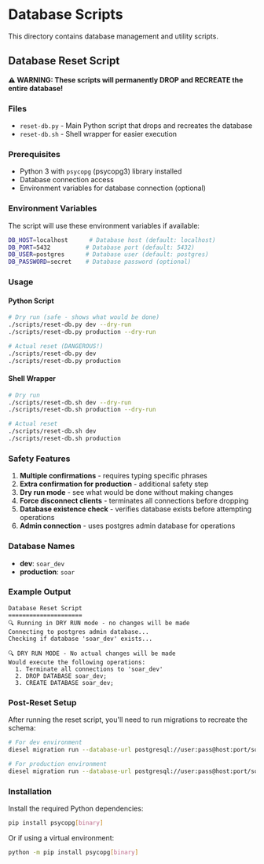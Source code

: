 # Database Scripts

This directory contains database management and utility scripts.

## Database Reset Script

**⚠️ WARNING: These scripts will permanently DROP and RECREATE the entire database!**

### Files

- `reset-db.py` - Main Python script that drops and recreates the database
- `reset-db.sh` - Shell wrapper for easier execution

### Prerequisites

- Python 3 with `psycopg` (psycopg3) library installed
- Database connection access
- Environment variables for database connection (optional)

### Environment Variables

The script will use these environment variables if available:

```bash
DB_HOST=localhost      # Database host (default: localhost)
DB_PORT=5432          # Database port (default: 5432)
DB_USER=postgres      # Database user (default: postgres)
DB_PASSWORD=secret    # Database password (optional)
```

### Usage

#### Python Script

```bash
# Dry run (safe - shows what would be done)
./scripts/reset-db.py dev --dry-run
./scripts/reset-db.py production --dry-run

# Actual reset (DANGEROUS!)
./scripts/reset-db.py dev
./scripts/reset-db.py production
```

#### Shell Wrapper

```bash
# Dry run
./scripts/reset-db.sh dev --dry-run
./scripts/reset-db.sh production --dry-run

# Actual reset
./scripts/reset-db.sh dev
./scripts/reset-db.sh production
```

### Safety Features

1. **Multiple confirmations** - requires typing specific phrases
2. **Extra confirmation for production** - additional safety step
3. **Dry run mode** - see what would be done without making changes
4. **Force disconnect clients** - terminates all connections before dropping
5. **Database existence check** - verifies database exists before attempting operations
6. **Admin connection** - uses postgres admin database for operations

### Database Names

- **dev**: `soar_dev`
- **production**: `soar`

### Example Output

```
Database Reset Script
=====================
🔍 Running in DRY RUN mode - no changes will be made
Connecting to postgres admin database...
Checking if database 'soar_dev' exists...

🔍 DRY RUN MODE - No actual changes will be made
Would execute the following operations:
  1. Terminate all connections to 'soar_dev'
  2. DROP DATABASE soar_dev;
  3. CREATE DATABASE soar_dev;
```

### Post-Reset Setup

After running the reset script, you'll need to run migrations to recreate the schema:

```bash
# For dev environment
diesel migration run --database-url postgresql://user:pass@host:port/soar_dev

# For production environment
diesel migration run --database-url postgresql://user:pass@host:port/soar
```

### Installation

Install the required Python dependencies:

```bash
pip install psycopg[binary]
```

Or if using a virtual environment:

```bash
python -m pip install psycopg[binary]
```
